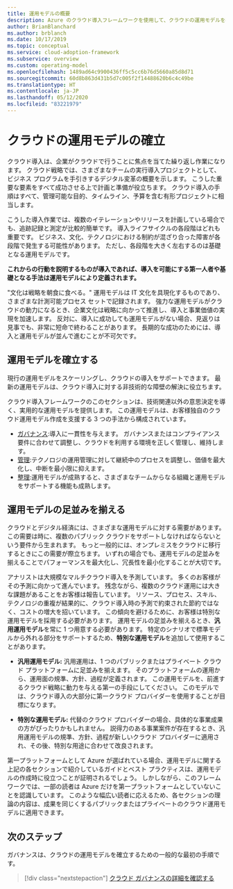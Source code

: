 ```yaml
---
title: 運用モデルの概要
description: Azure のクラウド導入フレームワークを使用して、クラウドの運用モデルを確立する方法を学習します。
author: BrianBlanchard
ms.author: brblanch
ms.date: 10/17/2019
ms.topic: conceptual
ms.service: cloud-adoption-framework
ms.subservice: overview
ms.custom: operating-model
ms.openlocfilehash: 1489ad64c9900436ff5c5cc6b76d5660a85d8d71
ms.sourcegitcommit: 60d8b863d431b5d7c005f2f14488620b6c4c49be
ms.translationtype: HT
ms.contentlocale: ja-JP
ms.lasthandoff: 05/12/2020
ms.locfileid: "83221979"
---
```

# <a name="establish-an-operating-model-for-the-cloud"></a>クラウドの運用モデルの確立

クラウド導入は、企業がクラウドで行うことに焦点を当てた繰り返し作業になります。 クラウド戦略では、さまざまなチームの実行導入プロジェクトとして、ビジネス プログラムを手引きするデジタル変革の概要を示します。 こうした重要な要素をすべて成功させる上で計画と準備が役立ちます。 クラウド導入の手順はすべて、管理可能な目的、タイムライン、予算を含む有形プロジェクトに相当します。

こうした導入作業では、複数のイテレーションやリリースを計画している場合でも、追跡記録と測定が比較的簡単です。 導入ライフサイクルの各段階はどれも重要です。 ビジネス、文化、テクノロジにおける制約が混ざり合った障害が各段階で発生する可能性があります。 ただし、各段階を大きく左右するのは基礎となる運用モデルです。

**これからの行動を説明するものが導入であれば、導入を可能にする第一人者や基礎となる手法は運用モデルにより定義されます。**

"文化は戦略を朝食に食べる。" 運用モデルは IT 文化を具現化するものであり、さまざまな計測可能プロセス セットで記録されます。 強力な運用モデルがクラウドの動力になるとき、企業文化は戦略に向かって推進し、導入と事業価値の実現を加速します。 反対に、導入に成功しても運用モデルがない場合、見返りは見事でも、非常に短命で終わることがあります。 長期的な成功のためには、導入と運用モデルが並んで進むことが不可欠です。

## <a name="establish-your-operating-model"></a>運用モデルを確立する

現行の運用モデルをスケーリングし、クラウドの導入をサポートできます。 最新の運用モデルは、クラウド導入に対する非技術的な障壁の解決に役立ちます。

クラウド導入フレームワークのこのセクションは、技術関連以外の意思決定を導く、実用的な運用モデルを提供します。 この運用モデルは、お客様独自のクラウド運用モデル作成を支援する 3 つの手法から構成されています。

- [ガバナンス](../govern/index.md):導入に一貫性を与えます。 ガバナンスまたはコンプライアンス要件に合わせて調整し、クラウドを利用する環境を正しく管理し、維持します。
- [管理](../manage/index.md):テクノロジの運用管理に対して継続中のプロセスを調整し、価値を最大化し、中断を最小限に抑えます。
- [整理](../organize/index.md):運用モデルが成熟すると、さまざまなチームからなる組織と運用モデルをサポートする機能も成熟します。

## <a name="align-operating-models"></a>運用モデルの足並みを揃える

クラウドとデジタル経済には、さまざまな運用モデルに対する需要があります。 この需要は時に、複数のパブリック クラウドをサポートしなければならないという要件から生まれます。 もっと一般的には、オンプレミスをクラウドに移行するときにこの需要が際立ちます。 いずれの場合でも、運用モデルの足並みを揃えることでパフォーマンスを最大化し、冗長性を最小化することが大切です。

アナリストは大規模なマルチクラウド導入を予測しています。 多くのお客様がその予測に向かって進んでいます。 残念ながら、複数のクラウド運用には大きな課題があることをお客様は報告しています。 リソース、プロセス、スキル、テクノロジの重複が結果的に、クラウド導入時の予測で約束された節約ではなく、コストの増大を招いています。 この傾向を避けるために、お客様は特別な運用モデルを採用する必要があります。 運用モデルの足並みを揃えるとき、**汎用運用モデル**を常に 1 つ用意する必要があります。 特定のシナリオで標準モデルから外れる部分をサポートするため、**特別な運用モデル**を追加して使用することがあります。

- **汎用運用モデル:** 汎用運用は、1 つのパブリックまたはプライベート クラウド プラットフォームに足並みを揃えます。 そのプラットフォームの運用から、運用面の規準、方針、過程が定義されます。 この運用モデルを、前進するクラウド戦略に動力を与える第一の手段にしてください。 このモデルでは、クラウド導入の大部分に第一クラウド プロバイダーを使用することが目標になります。

- **特別な運用モデル:** 代替のクラウド プロバイダーの場合、具体的な事業成果の方がぴったりかもしれません。 説得力のある事業案件が存在するとき、汎用運用モデルの規準、方針、過程が新しいクラウド プロバイダーに適用され、その後、特別な用途に合わせて改良されます。

第一プラットフォームとして Azure が選ばれている場合、運用モデルに関する上記の各セクションで紹介しているガイドとベスト プラクティスは、運用モデルの作成時に役立つことが証明されるでしょう。 しかしながら、このフレームワークでは、一部の読者は Azure だけを第一プラットフォームとしていないことを認識しています。 このような幅広い読者に応えるため、各セクションの理論の内容は、成果を同じくするパブリックまたはプライベートのクラウド運用モデルに適用できます。

## <a name="next-steps"></a>次のステップ

ガバナンスは、クラウドの運用モデルを確立するための一般的な最初の手順です。

> [!div class="nextstepaction"]
> [クラウド ガバナンスの詳細を確認する](../govern/index.md)
